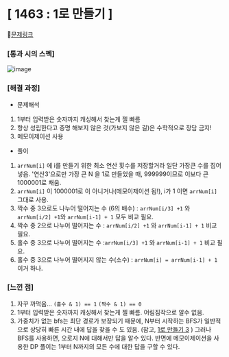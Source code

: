 #  **[ 1463 : 1로 만들기 ]**


🔗[문제링크](https://www.acmicpc.net/problem/1463)

###  **[통과 시의 스펙]**
![image](https://github.com/user-attachments/assets/3a2a09b3-6e0c-445a-9d49-9122df0f579b)


### **[해결 과정]**

- 문제해석
1. 1부터  입력받은 숫자까지 캐싱해서 찾는게 젤 빠름
2. 항상 성립한다고 증명 해보지 않은 것(가보지 않은 길)은 수학적으로 장담 금지!
3. 메모이제이션 사용

- 풀이
1. ```arrNum[i]``` 에 i를 만들기 위한 최소 연산 횟수를 저장할거라 일단 가장큰 수를 집어넣음.
   '연산3'으로만 가장 큰 N 을 1로 만들었을 때, 999999이므로 이보다 큰 1000001로 채움.
2.  ```arrNum[i]``` 이 1000001로 이 아니거나(메모이제이션 됨!), i가 1 이면 ```arrNum[i]``` 그대로 사용.
3. 짝수 중 3으로도 나누어 떨어지는 수 (6의 배수) :  ```arrNum[i/3] +1``` 와```arrNum[i/2] +1```와 ```arrNum[i-1] + 1``` 모두 비교 필요. 
4. 짝수 중 2으로 나누어 떨어지는 수 : ```arrNum[i/2] +1``` 와 ```arrNum[i-1] + 1``` 비교 필요.
5. 홀수 중 3으로 나누어 떨어지는 수 :```arrNum[i/3] +1``` 와 ```arrNum[i-1] + 1``` 비교 필요.
6. 홀수 중 3으로 나누어 떨어지지 않는 수(소수) : ```arrNum[i] = arrNum[i-1] + 1``` 이거 하나.


   
### **[느낀 점]**
1. 자꾸 까먹음...
   ```(홀수 & 1) == 1```
   ```(짝수 & 1) == 0```
2. 1부터  입력받은 숫자까지 캐싱해서 찾는게 젤 빠름.
   어림짐작으로 알수 없음.
3. 가중치가 없는 bfs는 최단 경로가 보장되기 때문에, N부터 시작하는 BFS가 일반적으로 상당히 빠른 시간 내에 답을 찾을 수 도 있음. (참고, [1로 만들기 3](https://www.acmicpc.net/problem/27440) )
   그러나 BFS를 사용하면, 오로지 N에 대해서만 답을 알수 있다. 반면에 메모이제이션을 사용한 DP 풀이는 1부터 N까지의 모든 수에 대한 답을 구할 수 있다.
